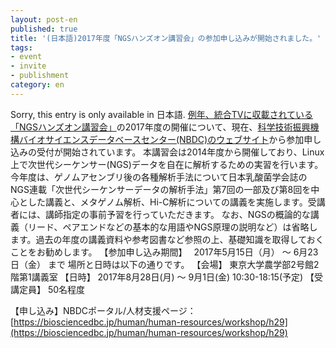 ```yaml
---
layout: post-en
published: true
title: '(日本語)2017年度「NGSハンズオン講習会」の参加申し込みが開始されました。'
tags:
- event
- invite
- publishment
category: en
---
```

Sorry, this entry is only available in 日本語.
[例年、統合TVに収載されている「NGSハンズオン講習会」](http://togotv.dbcls.jp/ja/?search=NGSハンズオン)の2017年度の開催について、現在、[科学技術振興機構バイオサイエンスデータベースセンター(NBDC)のウェブサイト](https://biosciencedbc.jp/human/human-resources/workshop/h29)から参加申し込みの受付が開始されています。
本講習会は2014年度から開催しており、Linux 上で次世代シーケンサー(NGS)データを自在に解析するための実習を行います。今年度は、ゲノムアセンブリ後の各種解析手法について日本乳酸菌学会誌のNGS連載「次世代シーケンサーデータの解析手法」第7回の一部及び第8回を中心とした講義と、メタゲノム解析、Hi-C解析についての講義を実施します。受講者には、講師指定の事前予習を行っていただきます。
なお、NGSの概論的な講義（リード、ペアエンドなどの基本的な用語やNGS原理の説明など）は省略します。過去の年度の講義資料や参考図書など参照の上、基礎知識を取得しておくことをお勧めします。
【参加申し込み期間】　 2017年5月15日（月） ～ 6月23日（金） まで
場所と日時は以下の通りです。
【会場】 東京大学農学部2号館2階第1講義室
【日時】 2017年8月28日(月) ～ 9月1日(金) 10:30-18:15(予定)
【受講定員】 50名程度

【申し込み】NBDCポータル/人材支援ページ：　[https://biosciencedbc.jp/human/human-resources/workshop/h29](https://biosciencedbc.jp/human/human-resources/workshop/h29)